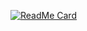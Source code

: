 <!--
[![ReadMe Card](https://github-readme-stats.vercel.app/api/pin/?username=Hansimov&repo=cs-notes)](https://github.com/Hansimov/cs-notes)
[![ReadMe Card](https://github-readme-stats.vercel.app/api/pin/?username=Hansimov&repo=csapp)](https://github.com/Hansimov/csapp)

[![ReadMe Card](https://github-readme-stats.vercel.app/api/pin/?username=Hansimov&repo=cpp-primer)](https://github.com/Hansimov/cpp-primer)
[![ReadMe Card](https://github-readme-stats.vercel.app/api/pin/?username=Hansimov&repo=cs-interviews&show_owner)](https://github.com/Hansimov/cs-interviews)

[![ReadMe Card](https://github-readme-stats.vercel.app/api/pin/?username=Hansimov&repo=linux-server)](https://github.com/Hansimov/linux-server)
[![ReadMe Card](https://github-readme-stats.vercel.app/api/pin/?username=Hansimov&repo=unp-vol1)](https://github.com/Hansimov/unp-vol1)

[![ReadMe Card](https://github-readme-stats.vercel.app/api/pin/?username=Hansimov&repo=pgfmanual-zh&show_owner)](https://github.com/Hansimov/pgfmanual-zh)

[![ReadMe Card](https://github-readme-stats.vercel.app/api/pin/?username=Hansimov&repo=asm-lang)](https://github.com/Hansimov/asm-lang)
[![ReadMe Card](https://github-readme-stats.vercel.app/api/pin/?username=Hansimov&repo=practical-malware-analysis)](https://github.com/Hansimov/practical-malware-analysis)

-->

[![ReadMe Card](https://github-readme-stats.vercel.app/api/pin/?username=Hansimov&repo=Hansimov.github.io&show_owner)](https://github.com/Hansimov/Hansimov.github.io)

<!-- [![Hansimov's github stats](https://github-readme-stats.vercel.app/api?username=Hansimov&show_icons=true&theme=chartreuse-dark)](https://github.com/Hansimov) -->

<!-- [![Top Langs](https://github-readme-stats.vercel.app/api/top-langs/?username=Hansimov&langs_count=10&hide=HTML,TeX,JavaScript,Jupyter%20Notebook,makefile)](https://github.com/Hansimov) -->
